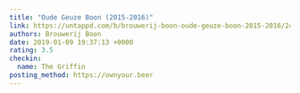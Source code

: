 ```yaml
---
title: "Oude Geuze Boon (2015-2016)"
link: https://untappd.com/b/brouwerij-boon-oude-geuze-boon-2015-2016/2446638
authors: Brouwerij Boon
date: 2019-01-09 19:37:13 +0000
rating: 3.5
checkin:
  name: The Griffin
posting_method: https://ownyour.beer
---
```

